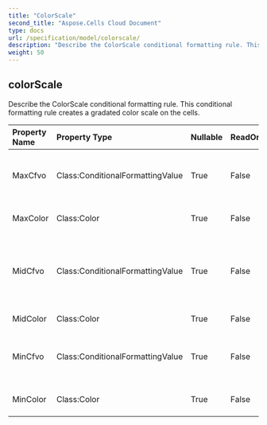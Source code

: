 ```yaml
---
title: "ColorScale"
second_title: "Aspose.Cells Cloud Document"
type: docs
url: /specification/model/colorscale/
description: "Describe the ColorScale conditional formatting rule. This conditional formatting   rule creates a gradated color scale on the cells.            "
weight: 50
---
```


## **colorScale**

Describe the ColorScale conditional formatting rule. This conditional formatting   rule creates a gradated color scale on the cells.             

| Property Name | Property Type | Nullable |  ReadOnly | DefaultValue | Description | 
| :- | :- | :- |:- |  :- | :- |
| MaxCfvo | Class:ConditionalFormattingValue | True |  False |  | Get or set this ColorScale's max value object.            Cannot set null or CFValueObject with type FormatConditionValueType.Min to it.  |  
| MaxColor | Class:Color | True |  False |  | Get or set the gradient color for the maximum value in the range.  |  
| MidCfvo | Class:ConditionalFormattingValue | True |  False |  | Get or set this ColorScale's mid value object.            Cannot set CFValueObject with type FormatConditionValueType.Max or FormatConditionValueType.Min to it.  |  
| MidColor | Class:Color | True |  False |  | Get or set the gradient color for the middle value in the range.  |  
| MinCfvo | Class:ConditionalFormattingValue | True |  False |  | Get or set this ColorScale's min value object.            Cannot set null or CFValueObject with type FormatConditionValueType.Max to it.  |  
| MinColor | Class:Color | True |  False |  | Get or set the gradient color for the minimum value in the range.  |  

